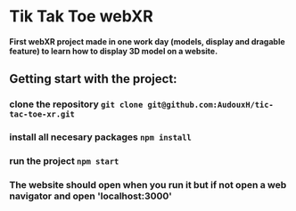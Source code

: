# Tik Tak Toe webXR

#### First webXR project made in one work day (models, display and dragable feature) to learn how to display 3D model on a website.

## Getting start with the project:
### clone the repository `git clone git@github.com:AudouxH/tic-tac-toe-xr.git`
### install all necesary packages `npm install`
### run the project `npm start`
### The website should open when you run it but if not open a web navigator and open 'localhost:3000'

